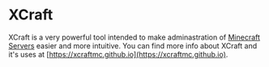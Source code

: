 # XCraft
XCraft is a very powerful tool intended to make adminastration of [Minecraft Servers][minecraft server site] easier and more intuitive.
You can find more info about XCraft and it's uses at [https://xcraftmc.github.io](https://xcraftmc.github.io).

[minecraft server site]: https://xcraftmc.github.io/redirect/mcservers.html

